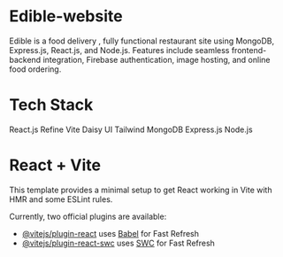 # Edible-website
Edible is a food delivery , fully functional restaurant site using MongoDB, Express.js, React.js, and Node.js. Features include seamless frontend-backend integration, Firebase authentication, image hosting, and online food ordering.

# Tech Stack
React.js
Refine
Vite
Daisy UI Tailwind
MongoDB
Express.js
Node.js

# React + Vite

This template provides a minimal setup to get React working in Vite with HMR and some ESLint rules.

Currently, two official plugins are available:

- [@vitejs/plugin-react](https://github.com/vitejs/vite-plugin-react/blob/main/packages/plugin-react/README.md) uses [Babel](https://babeljs.io/) for Fast Refresh
- [@vitejs/plugin-react-swc](https://github.com/vitejs/vite-plugin-react-swc) uses [SWC](https://swc.rs/) for Fast Refresh


